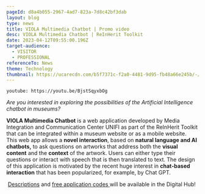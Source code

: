 ```yaml
---
pageId: d8a4b055-2967-4ad7-823a-7d8c42bf3dab
layout: blog
type: news
title: VIOLA Multimedia Chatbot | Promo video
desc: VIOLA Multimedia Chatbot | ReInHerit Toolkit
date: 2023-04-12T09:55:00.196Z
target-audience:
  - VISITOR
  - PROFESSIONAL
referenceTo: News
theme: Technology
thumbnail: https://ucarecdn.com/b5f7371c-f2a0-4481-9d95-fb48a66e245b/-/crop/716x558/60,0/-/preview/
---
```

`youtube: https://youtu.be/BjstSqyxbOg`

*Are you interested in exploring the possibilities of the Artificial Intelligence chatbot in museums?*

**VIOLA Multimedia Chatbot** is a web application developed by Media Integration and Communication Center UNIFI as part of the ReInHerit Toolkit that can be integrated within a museum website or as a mobile website. This web app allows a **novel interaction**, based on **natural language and AI chatbots,** to ask questions on artworks that address both the **visual content** and the **context** of the artwork. Users can either type their questions or interact with speech that is then translated to text. The design of this application is motivated by the recent huge interest in **chat-based interaction** that has been popularized, for example, by Chat GPT.

 [Descriptions](https://reinherit-hub.eu/applications) and [free application codes ](https://reinherit-hub.eu/tools/apps)will be available in the Digital Hub!